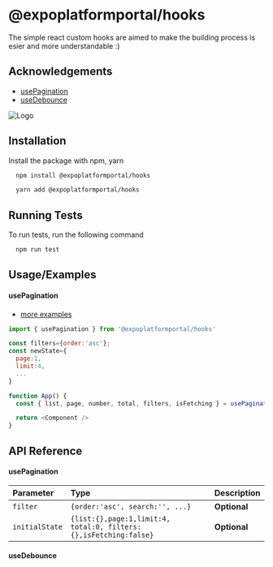 # @expoplatformportal/hooks

The simple react custom hooks are aimed to make the building process is esier and more understandable :)

## Acknowledgements

- [usePagination](#use-pagination)
- [useDebounce](#useDebounce)

![Logo](https://expoplatform.com/wp-content/uploads/2021/04/logo-full-blue-1.png)

## Installation

Install the package with npm, yarn

```bash
  npm install @expoplatformportal/hooks

  yarn add @expoplatformportal/hooks
```

## Running Tests

To run tests, run the following command

```bash
  npm run test
```

## Usage/Examples

#### <a name="use-pagination"></a> usePagination

####

- [more examples](https://codesandbox.io/p/sandbox/modest-wright-pnzst5?file=%2Fsrc%2FApp.tsx&selection=%5B%7B%22endColumn%22%3A1%2C%22endLineNumber%22%3A4%2C%22startColumn%22%3A1%2C%22startLineNumber%22%3A4%7D%5D)

```javascript
import { usePagination } from '@expoplatformportal/hooks'

const filters={order:'asc'};
const newState={
  page:1,
  limit:4,
  ...
}

function App() {
  const { list, page, number, total, filters, isFetching } = usePagination(filters, newState)

  return <Component />
}
```

## API Reference

#### usePagination

| Parameter      | Type                                                             | Description  |
| :------------- | :--------------------------------------------------------------- | :----------- |
| `filter`       | `{order:'asc', search:'', ...}`                                  | **Optional** |
| `initialState` | `{list:{},page:1,limit:4, total:0, filters:{},isFetching:false}` | **Optional** |

#### useDebounce

```javascript

```
